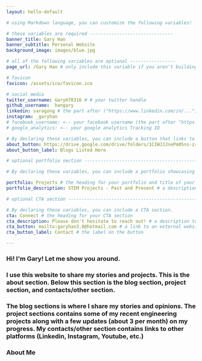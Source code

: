 ```yaml
---
layout: hello-default

# using Markdown language, you can customize the following variables!

# these variables are required -------------------------------
banner_title: Gary Han
banner_subtitle: Personal Website
background_image: images/blue.jpg

# all of the following variables are optional -----------------
page_url: /Gary Han # only include this variable if you aren't building the page to your primary domain 

# favicon
favicon: /assets/ico/favicon.ico

# social media
twitter_username: GaryH78316 # # your twitter handle
github_username:  hangary
linkedin: saragong # the part after ("https://www.linkedin.com/in/...")
instagram: _garyhan
# facebook_username: <-- your facebook username (the part after "https://www.facebook.com/...")
# google_analytics: <-- your google analytics Tracking ID

# By declaring these variables, you can include a button that links to an external website or to media.
about_button: https://drive.google.com/drive/folders/1CIWJJJnePm05ns-zrTegWfkHSFYmEnPY?usp=drive_link
about_button_label: Blogs Listed Here

# optional portfolio section ------------------------------------------

# By declaring these variables, you can include a portfolio showcasing your work and organize your portfolio's items into a custom layout, all without adding any CSS. In addition, you must 1) create an HTML file in the_includes folder for each project with the text you'd like to display, and 2) create a YAML file in the _data folder describing the order in which each project should be shown and categorized. See `/includes/example.html` and `/_data/work.yml` for examples.

portfolio: Projects # the heading for your portfolio and title of your YAML file
portfolio_description: STEM Projects - Past and Present # a description to be desplayed below the heading and above the content

# optional CTA section --------------------------------------------------

# By declaring these variables, you can include a CTA section.
cta: Connect # the heading for your CTA section
cta_description: Please don't hesitate to reach out! # a description to be desplayed below the heading and above the content
cta_button: mailto:garyhan3.0@hotmail.com # a link to an external website or to media
cta_button_label: Contact # the label on the button

---			
```

[//]: # (write a bit about yourself here)
### Hi! I'm Gary! Let me show you around.   

### I use this website to share my stories and projects. This is the about section. Below this section is the blog section, project section, and contacts/other section. 

### The blog sections is where I share my stories and opinions. The project sections contains some of my recent engineering projects along with a few updates (about 3 per month) on my progress. My contacts/other section contains links to other platforms (Linkedin, Instagram, Youtube, etc.)

[//]: # (write a bit about yourself here)

### **About Me**

  
